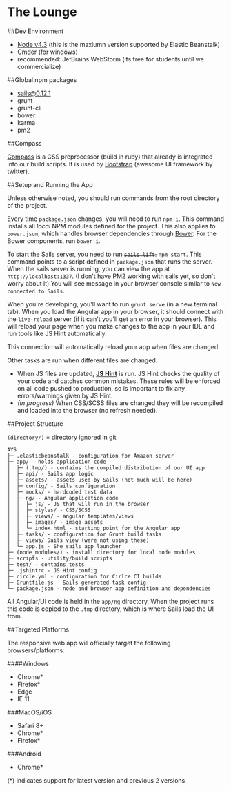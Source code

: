 # The Lounge

##Dev Environment

 - [Node v4.3](https://nodejs.org/dist/v4.3.1/node-v4.3.1-x64.msi) (this is the maxiumn version supported by Elastic Beanstalk)
 - Cmder (for windows)
 - recommended: JetBrains WebStorm (its free for students until we commercialize)

##Global npm packages

 - sails@0.12.1
 - grunt
 - grunt-cli
 - bower
 - karma
 - pm2

##Compass

[Compass](http://compass-style.org/install/) is a CSS preprocessor (build in ruby) that already is integrated into our build scripts. It
is used by [Bootstrap](http://getbootstrap.com/) (awesome UI framework by twitter).

##Setup and Running the App

Unless otherwise noted, you should run commands from the root directory of the project.

Every time `package.json` changes, you will need to run `npm i`. This command installs all *local* NPM modules defined for the project.
This also applies to `bower.json`, which handles browser dependencies through [Bower](http://bower.io/). For the Bower components, run `bower i`.

To start the Sails server, you need to run ~~`sails lift`.~~ `npm start`. This command points to a script defined in `package.json` that runs the server.
When the sails server is running, you can view the app at `http://localhost:1337`. (I don't have PM2 working with sails yet, so don't worry about it)
You will see message in your browser console similar to `Now connected to Sails`.

When you're developing, you'll want to run `grunt serve` (in a new terminal tab).
When you load the Angular app in your browser, it should connect with the `live-reload` server (if it can't you'll get an error in your browser).
This will reload your page when you make changes to the app in your IDE and run tools like JS Hint automatically.

This connection will automatically reload your app when files are changed.

Other tasks are run when different files are changed:
 - When JS files are updated, **[JS Hint](http://jshint.com/)** is run.
 JS Hint checks the quality of your code and catches common mistakes.
 These rules will be enforced on all code pushed to production, so is important to fix any errors/warnings given by JS Hint.
 - *(In progress)* When CSS/SCSS files are changed they will be recompiled and loaded into the browser (no refresh needed).


##Project Structure

`(directory/)` = directory ignored in git

 ```
 AYS
├─ .elasticbeanstalk - configuration for Amazon server
├─ app/ - holds application code
│  ├─ (.tmp/) - contains the compiled distribution of our UI app
│  ├─ api/ - Sails app logic
│  ├─ assets/ - assets used by Sails (not much will be here)
│  ├─ config/ - Sails configuration
│  ├─ mocks/ - hardcoded test data
│  ├─ ng/ - Angular application code
│  │  ├─ js/ - JS that will run in the browser
│  │  ├─ styles/ - CSS/SCSS
│  │  ├─ views/ - angular templates/views
│  │  ├─ images/ - image assets
│  │  └─ index.html - starting point for the Angular app
│  ├─ tasks/ - configuration for Grunt build tasks
│  ├─ views/ Sails view (were not using these)
│  └─ app.js - She sails app launcher
├─ (node_modules/) - install directory for local node modules
├─ scripts - utility/build scripts
├─ test/ - contains tests
├─ .jshintrc - JS Hint config
├─ circle.yml - configuration for Cirlce CI builds
├─ Gruntfile.js - Sails generated task config
└─ package.json - node and browser app definition and dependencies

 ```

 All Angular/UI code is held in the `app/ng` directory.
 When the project runs this code is copied to the `.tmp` directory, which is where Sails load the UI from.


##Targeted Platforms

The responsive web app will officially target the following browsers/platforms:

####Windows
 - Chrome*
 - Firefox*
 - Edge
 - IE 11
 
###MacOS/iOS
 - Safari 8+
 - Chrome*
 - Firefox*
 
###Android
 - Chrome*
 
 (*) indicates support for latest version and previous 2 versions
